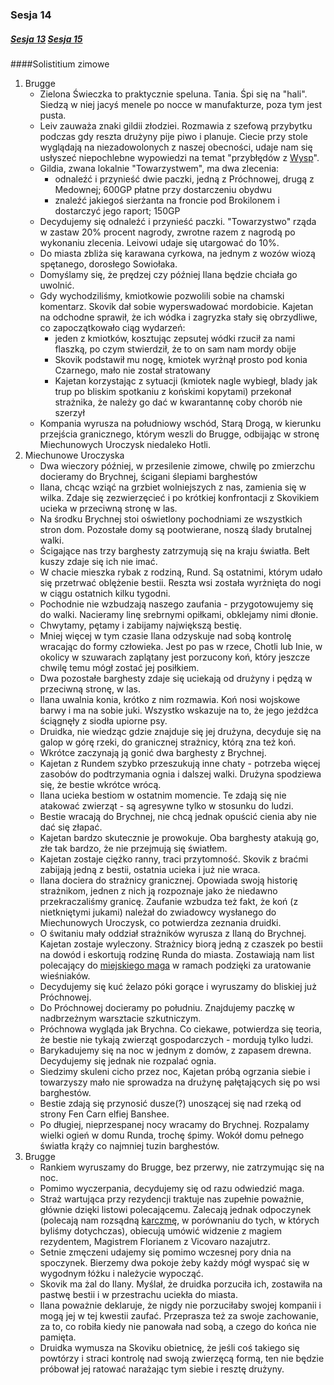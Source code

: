 ### Sesja 14
##### [Sesja 13](#sesja-013) [Sesja 15](#sesja-015)
####Solistitium zimowe
1. Brugge
    - Zielona Świeczka to praktycznie speluna. Tania. Śpi się na "hali". Siedzą w niej jacyś menele po nocce w manufakturze, poza tym jest pusta.
    - Leiv zauważa znaki gildii złodziei. Rozmawia z szefową przybytku podczas gdy reszta drużyny pije piwo i planuje. Ciecie przy stole wyglądają na niezadowolonych z naszej obecności, udaje nam się usłyszeć niepochlebne wypowiedzi na temat "przybłędów z [Wysp](Skellige)".
    - Gildia, zwana lokalnie "Towarzystwem", ma dwa zlecenia:
        - odnaleźć i przynieść dwie paczki, jedną z Próchnowej, drugą z Medownej; 600GP płatne przy dostarczeniu obydwu
        - znaleźć jakiegoś sierżanta na froncie pod Brokilonem i dostarczyć jego raport; 150GP
    - Decydujemy się odnaleźć i przynieść paczki. "Towarzystwo" rząda w zastaw 20% procent nagrody, zwrotne razem z nagrodą po wykonaniu zlecenia. Leivowi udaje się utargować do 10%.
    - Do miasta zbliża się karawana cyrkowa, na jednym z wozów wiozą spętanego, dorosłego Sowiołaka. 
    - Domyślamy się, że prędzej czy później Ilana będzie chciała go uwolnić.
    - Gdy wychodziliśmy, kmiotkowie pozwolili sobie na chamski komentarz. Skovik dał sobie wyperswadować mordobicie. Kajetan na odchodne sprawił, że ich wódka i zagryzka stały się obrzydliwe, co zapoczątkowało ciąg wydarzeń:
        - jeden z kmiotków, kosztując zepsutej wódki rzucił za nami flaszką, po czym stwierdził, że to on sam nam mordy obije
        - Skovik podstawił mu nogę, kmiotek wyrżnął prosto pod konia Czarnego, mało nie został stratowany
        - Kajetan korzystając z sytuacji (kmiotek nagle wybiegł, blady jak trup po bliskim spotkaniu z końskimi kopytami) przekonał strażnika, że należy go dać w kwarantannę coby chorób nie szerzył
    - Kompania wyrusza na południowy wschód, Starą Drogą, w kierunku przejścia granicznego, którym weszli do Brugge, odbijając w stronę Miechunowych Uroczysk niedaleko Hotli.
2. Miechunowe Uroczyska
    - Dwa wieczory później, w przesilenie zimowe, chwilę po zmierzchu docieramy do Brychnej, ścigani ślepiami barghestów
    - Ilana, chcąc wziąć na grzbiet wolniejszych z nas, zamienia się w wilka. Zdaje się zezwierzęcieć i po krótkiej konfrontacji z Skovikiem ucieka w przeciwną stronę w las.
    - Na środku Brychnej stoi oświetlony pochodniami ze wszystkich stron dom. Pozostałe domy są pootwierane, noszą ślady brutalnej walki.
    - Ścigające nas trzy barghesty zatrzymują się na kraju światła. Bełt kuszy zdaje się ich nie imać.
    - W chacie mieszka rybak z rodziną, Rund. Są ostatnimi, którym udało się przetrwać oblężenie bestii. Reszta wsi została wyrżnięta do nogi w ciągu ostatnich kilku tygodni.
    - Pochodnie nie wzbudzają naszego zaufania - przygotowujemy się do walki. Nacieramy linę srebrnymi opiłkami, obklejamy nimi dłonie.
    - Chwytamy, pętamy i zabijamy największą bestię.
    - Mniej więcej w tym czasie Ilana odzyskuje nad sobą kontrolę wracając do formy człowieka. Jest po pas w rzece, Chotli lub Inie, w okolicy w szuwarach zaplątany jest porzucony koń, który jeszcze chwilę temu mógł zostać jej posiłkiem.
    - Dwa pozostałe barghesty zdaje się uciekają od drużyny i pędzą w przeciwną stronę, w las.
    - Ilana uwalnia konia, krótko z nim rozmawia. Koń nosi wojskowe barwy i ma na sobie juki. Wszystko wskazuje na to, że jego jeźdźca ściągnęły z siodła upiorne psy.
    - Druidka, nie wiedząc gdzie znajduje się jej drużyna, decyduje się na galop w górę rzeki, do granicznej strażnicy, którą zna też koń.
    - Wkrótce zaczynają ją gonić dwa barghesty z Brychnej.
    - Kajetan z Rundem szybko przeszukują inne chaty - potrzeba więcej zasobów do podtrzymania ognia i dalszej walki. Drużyna spodziewa się, że bestie wkrótce wrócą.
    - Ilana ucieka bestiom w ostatnim momencie. Te zdają się nie atakować zwierząt - są agresywne tylko w stosunku do ludzi.
    - Bestie wracają do Brychnej, nie chcą jednak opuścić cienia aby nie dać się złapać.
    - Kajetan bardzo skutecznie je prowokuje. Oba barghesty atakują go, złe tak bardzo, że nie przejmują się światłem.
    - Kajetan zostaje ciężko ranny, traci przytomność. Skovik z braćmi zabijają jedną z bestii, ostatnia ucieka i już nie wraca.
    - Ilana dociera do strażnicy granicznej. Opowiada swoją historię strażnikom, jednen z nich ją rozpoznaje jako że niedawno przekraczaliśmy granicę. Zaufanie wzbudza też fakt, że koń (z nietkniętymi jukami) należał do zwiadowcy wysłanego do Miechunowych Uroczysk, co potwierdza zeznania druidki.
    - O świtaniu mały oddział strażników wyrusza z Ilaną do Brychnej. Kajetan zostaje wyleczony. Strażnicy biorą jedną z czaszek po bestii na dowód i eskortują rodzinę Runda do miasta. Zostawiają nam list polecający do [miejskiego maga](Florian) w ramach podzięki za uratowanie wieśniaków.
    - Decydujemy się kuć żelazo póki gorące i wyruszamy do bliskiej już Próchnowej.
    - Do Próchnowej docieramy po południu. Znajdujemy paczkę w nadbrzeżnym warsztacie szkutniczym.
    - Próchnowa wygląda jak Brychna. Co ciekawe, potwierdza się teoria, że bestie nie tykają zwierząt gospodarczych - mordują tylko ludzi.
    - Barykadujemy się na noc w jednym z domów, z zapasem drewna. Decydujemy się jednak nie rozpalać ognia. 
    - Siedzimy skuleni cicho przez noc, Kajetan próbą ogrzania siebie i towarzyszy mało nie sprowadza na drużynę pałętających się po wsi barghestów.
    - Bestie zdają się przynosić dusze(?) unoszącej się nad rzeką od strony Fen Carn elfiej Banshee.
    - Po długiej, nieprzespanej nocy wracamy do Brychnej. Rozpalamy wielki ogień w domu Runda, trochę śpimy. Wokół domu pełnego światła krąży co najmniej tuzin barghestów.
3. Brugge
    - Rankiem wyruszamy do Brugge, bez przerwy, nie zatrzymując się na noc.
    - Pomimo wyczerpania, decydujemy się od razu odwiedzić maga.
    - Straż wartująca przy rezydencji traktuje nas zupełnie poważnie, głównie dzięki listowi polecającemu. Zalecają jednak odpoczynek (polecają nam rozsądną [karczmę](Ostoja), w porównaniu do tych, w których byliśmy dotychczas), obiecują umówić widzenie z magiem rezydentem, Magistrem Florianem z Vicovaro nazajutrz.
    - Setnie zmęczeni udajemy się pomimo wczesnej pory dnia na spoczynek. Bierzemy dwa pokoje żeby każdy mógł wyspać się w wygodnym łóżku i należycie wypocząć.
    - Skovik ma żal do Ilany. Myślał, że druidka porzuciła ich, zostawiła na pastwę bestii i w przestrachu uciekła do miasta.
    - Ilana poważnie deklaruje, że nigdy nie porzuciłaby swojej kompanii i mogą jej w tej kwestii zaufać. Przeprasza też za swoje zachowanie, za to, co robiła kiedy nie panowała nad sobą, a czego do końca nie pamięta. 
    - Druidka wymusza na Skoviku obietnicę, że jeśli coś takiego się powtórzy i straci kontrolę nad swoją zwierzęcą formą, ten nie będzie próbował jej ratować narażając tym siebie i resztę drużyny.